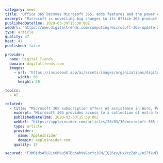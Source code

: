 ```yaml
---
category: news
title: "Office 365 becomes Microsoft 365, adds features and the power of AI"
excerpt: "Microsoft is unveiling big changes to its Office 365 product, the company said Monday, starting with a name change: Office 365 is now Microsoft 365, a change meant to signify to consumers that more of Microsoft is coming in the subscription service, such as tech support and the power of AI. The company is using AI to create new tools ..."
publishedDateTime: 2020-03-30T15:30:00Z
webUrl: "https://www.digitaltrends.com/computing/microsoft-365-update-2020/"
type: article
quality: 47
heat: 47
published: false

provider:
  name: Digital Trends
  domain: digitaltrends.com
  images:
    - url: "https://insideout.app/ai/assets/images/organizations/digitaltrends.com-50x50.jpg"
      width: 50
      height: 50

topics:
  - AI

related:
  - title: "Microsoft 365 subscription offers AI assistance in Word, PowerPoint"
    excerpt: "Microsoft 365 provides access to a collection of extra tools on top of what is currently offered as part of Office 365. The new elements largely aim to provide AI-based assistance to customers, as well as other extra features. For writers, Microsoft Editor will tell users how to improve their text by changing grammar and proposing structural ..."
    publishedDateTime: 2020-03-30T15:59:00Z
    webUrl: "https://appleinsider.com/articles/20/03/30/microsoft-365-subscription-offers-ai-assistance-in-word-powerpoint"
    type: article
    provider:
      name: AppleInsider
      domain: appleinsider.com
    quality: 17

secured: "F3MOjdsA5U2LtOMVu5NTBqhahVVGorYzJCM/IQ26zv/HxVczZahL/ni7fkvFPHwDhKXg7vGc8gxp0i4Bs0cXGyEPftKge0Sz9x5TM/6/mswCiCb1C3sLCD2tfai/pkf4/+3gcfVwxcOm3XvT8Ok5IScASvax3MCo+Voo7KcD6hQdk4RZhku+1VOHakGa/KsD9uil+jq9rXFV4Y7Sro+i9+sKYa0E8/VU+xlSA/dALy9OuJsl/D//fIEBSmgoTncSgWWn+simlHDWngy3Rp8EmpSejySo9T92A67wQsbCpb7Ecc3JgySWk1wmGwsK+ketTtzIjZJLoygqtD1NuDO5ocMUsTvnrpqryxOL+B3YRINirv4vTRNmfWsBp22Bv8HP3hF2ZSVjwYkvO+/1/rbt9DNr3uTmyBynWeYYDnywaoUlAHWNTAj75dYfow9wM59ypl1OgL7zxm6u53ZoAj9OZypUQbu7iEzsPtyzPT0vRd8=;oUCbdAKqSVUUc74gYSE0EA=="
---
```


